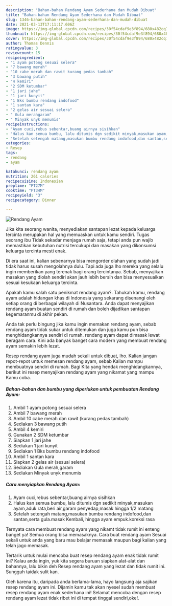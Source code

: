 ```yaml
---
description: "Bahan-bahan Rendang Ayam Sederhana dan Mudah Dibuat"
title: "Bahan-bahan Rendang Ayam Sederhana dan Mudah Dibuat"
slug: 1346-bahan-bahan-rendang-ayam-sederhana-dan-mudah-dibuat
date: 2021-03-13T17:11:17.606Z
image: https://img-global.cpcdn.com/recipes/30f54cdaf9e3f894/680x482cq70/rendang-ayam-foto-resep-utama.jpg
thumbnail: https://img-global.cpcdn.com/recipes/30f54cdaf9e3f894/680x482cq70/rendang-ayam-foto-resep-utama.jpg
cover: https://img-global.cpcdn.com/recipes/30f54cdaf9e3f894/680x482cq70/rendang-ayam-foto-resep-utama.jpg
author: Thomas Dennis
ratingvalue: 3
reviewcount: 15
recipeingredient:
- "1 ayam potong sesuai selera"
- "7 bawang merah"
- "10 cabe merah dan rawit kurang pedas tambah"
- "3 bawang putih"
- "4 kemiri"
- "2 SDM ketumbar"
- "1 jari jahe"
- "1 jari kunyit"
- "1 Bks bumbu rendang indofood"
- "1 santan kara"
- "2 gelas air sesuai selera"
- " Gula merahgaram"
- " Minyak unyk menumis"
recipeinstructions:
- "Ayam cuci,rebus sebentar,buang airnya sisihkan"
- "Halus kan semua bumbu, lalu ditumis dgn sedikit minyak,masukan ayam,aduk rata,beri air,garam penyedap,masak hingga 1/2 matang"
- "Setelah setengah matang,masukan bumbu rendang indofood,dan santan,serta gula.masak Kembali, hingga ayam empuk.koreksi rasa"
categories:
- Resep
tags:
- rendang
- ayam

katakunci: rendang ayam 
nutrition: 261 calories
recipecuisine: Indonesian
preptime: "PT27M"
cooktime: "PT34M"
recipeyield: "3"
recipecategory: Dinner

---
```



![Rendang Ayam](https://img-global.cpcdn.com/recipes/30f54cdaf9e3f894/680x482cq70/rendang-ayam-foto-resep-utama.jpg)

Jika kita seorang wanita, menyediakan santapan lezat kepada keluarga tercinta merupakan hal yang memuaskan untuk kamu sendiri. Tugas seorang ibu Tidak sekadar menjaga rumah saja, tetapi anda pun wajib memastikan kebutuhan nutrisi tercukupi dan masakan yang dikonsumsi keluarga tercinta mesti enak.

Di era  saat ini, kalian sebenarnya bisa mengorder olahan yang sudah jadi tidak harus susah mengolahnya dulu. Tapi ada juga lho mereka yang selalu ingin memberikan yang terenak bagi orang tercintanya. Sebab, menyajikan masakan yang diolah sendiri akan jauh lebih bersih dan bisa menyesuaikan sesuai kesukaan keluarga tercinta. 



Apakah kamu salah satu penikmat rendang ayam?. Tahukah kamu, rendang ayam adalah hidangan khas di Indonesia yang sekarang disenangi oleh setiap orang di berbagai wilayah di Nusantara. Anda dapat menyajikan rendang ayam buatan sendiri di rumah dan boleh dijadikan santapan kegemaranmu di akhir pekan.

Anda tak perlu bingung jika kamu ingin memakan rendang ayam, sebab rendang ayam tidak sukar untuk ditemukan dan juga kamu pun bisa menghidangkannya sendiri di rumah. rendang ayam dapat dimasak lewat beragam cara. Kini ada banyak banget cara modern yang membuat rendang ayam semakin lebih lezat.

Resep rendang ayam juga mudah sekali untuk dibuat, lho. Kalian jangan repot-repot untuk memesan rendang ayam, sebab Kalian mampu membuatnya sendiri di rumah. Bagi Kita yang hendak menghidangkannya, berikut ini resep menyajikan rendang ayam yang nikamat yang mampu Kamu coba.

<!--inarticleads1-->

##### Bahan-bahan dan bumbu yang diperlukan untuk pembuatan Rendang Ayam:

1. Ambil 1 ayam potong sesuai selera
1. Ambil 7 bawang merah
1. Ambil 10 cabe merah dan rawit (kurang pedas tambah)
1. Sediakan 3 bawang putih
1. Ambil 4 kemiri
1. Gunakan 2 SDM ketumbar
1. Siapkan 1 jari jahe
1. Sediakan 1 jari kunyit
1. Sediakan 1 Bks bumbu rendang indofood
1. Ambil 1 santan kara
1. Siapkan 2 gelas air (sesuai selera)
1. Sediakan  Gula merah,garam
1. Sediakan  Minyak unyk menumis




<!--inarticleads2-->

##### Cara menyiapkan Rendang Ayam:

1. Ayam cuci,rebus sebentar,buang airnya sisihkan
1. Halus kan semua bumbu, lalu ditumis dgn sedikit minyak,masukan ayam,aduk rata,beri air,garam penyedap,masak hingga 1/2 matang
1. Setelah setengah matang,masukan bumbu rendang indofood,dan santan,serta gula.masak Kembali, hingga ayam empuk.koreksi rasa




Ternyata cara membuat rendang ayam yang nikamt tidak rumit ini enteng banget ya! Semua orang bisa memasaknya. Cara buat rendang ayam Sesuai sekali untuk anda yang baru mau belajar memasak maupun bagi kalian yang telah jago memasak.

Tertarik untuk mulai mencoba buat resep rendang ayam enak tidak rumit ini? Kalau anda ingin, yuk kita segera buruan siapkan alat-alat dan bahannya, lalu bikin deh Resep rendang ayam yang lezat dan tidak rumit ini. Sungguh taidak sulit kan. 

Oleh karena itu, daripada anda berlama-lama, hayo langsung aja sajikan resep rendang ayam ini. Dijamin kamu tak akan nyesel sudah membuat resep rendang ayam enak sederhana ini! Selamat mencoba dengan resep rendang ayam lezat tidak ribet ini di tempat tinggal sendiri,oke!.


